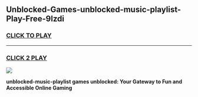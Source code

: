 
## Unblocked-Games-unblocked-music-playlist-Play-Free-9lzdi
<h3>
<a href="https://premium76.site?title=unblocked-music-playlist&ref=23A">CLICK TO PLAY</a></h3>
<hr>

<h3>
<a href="https://premium76.site?title=unblocked-music-playlist&ref=23A">CLICK 2 PLAY</a>
  
</h3>

<a href="https://premium76.site?title=unblocked-music-playlist&ref=23A"><img src="https://clearcache.store/games.png"></a>


**unblocked-music-playlist games unblocked: Your Gateway to Fun and Accessible Online Gaming**
